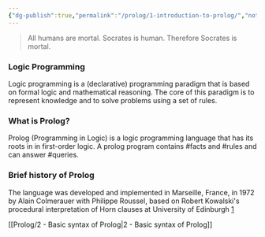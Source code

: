 ```yaml
---
{"dg-publish":true,"permalink":"/prolog/1-introduction-to-prolog/","noteIcon":""}
---
```


>All humans are mortal. Socrates is human. Therefore Socrates is mortal.
### Logic Programming
Logic programming is a (declarative) programming paradigm that is based on formal logic and mathematical reasoning. The core of this paradigm is to represent knowledge and to solve problems using a set of rules.
### What is Prolog?
Prolog (Programming in Logic) is a logic programming language that has its roots in in first-order logic. A prolog program contains #facts and #rules and can answer #queries.
### Brief history of Prolog
The language was developed and implemented in Marseille, France, in 1972 by Alain Colmerauer with Philippe Roussel, based on Robert Kowalski's procedural interpretation of Horn clauses at University of Edinburgh [1](https://en.wikipedia.org/wiki/Prolog)

[[Prolog/2 - Basic syntax of Prolog\|2 - Basic syntax of Prolog]]